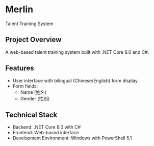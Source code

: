# Merlin
Talent Training System

## Project Overview
A web-based talent training system built with .NET Core 8.0 and C#.

## Features
- User interface with bilingual (Chinese/English) form display
- Form fields:
  - Name (姓名)
  - Gender (性別)

## Technical Stack
- Backend: .NET Core 8.0 with C#
- Frontend: Web-based interface
- Development Environment: Windows with PowerShell 5.1
